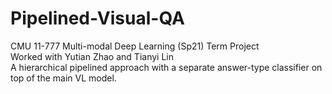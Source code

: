 # Pipelined-Visual-QA
CMU 11-777 Multi-modal Deep Learning (Sp21) Term Project<br/>
Worked with Yutian Zhao and Tianyi Lin<br/>
A hierarchical pipelined approach with a separate answer-type classifier on top of the main VL model.





